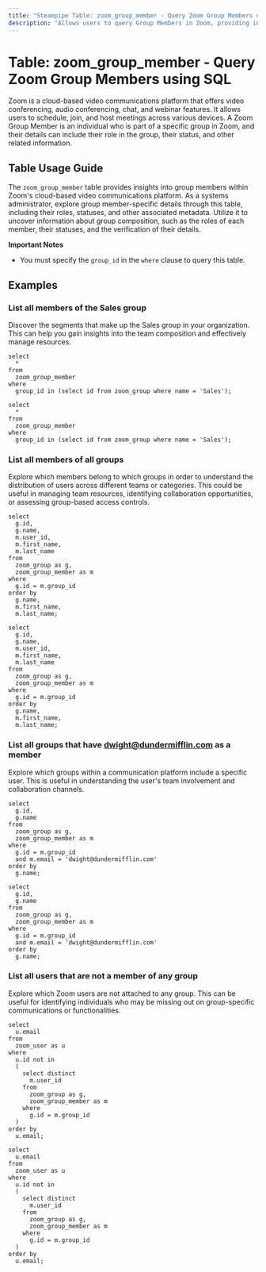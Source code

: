 ```yaml
---
title: "Steampipe Table: zoom_group_member - Query Zoom Group Members using SQL"
description: "Allows users to query Group Members in Zoom, providing insights into group composition, member roles, and member statuses."
---
```


# Table: zoom_group_member - Query Zoom Group Members using SQL

Zoom is a cloud-based video communications platform that offers video conferencing, audio conferencing, chat, and webinar features. It allows users to schedule, join, and host meetings across various devices. A Zoom Group Member is an individual who is part of a specific group in Zoom, and their details can include their role in the group, their status, and other related information.

## Table Usage Guide

The `zoom_group_member` table provides insights into group members within Zoom's cloud-based video communications platform. As a systems administrator, explore group member-specific details through this table, including their roles, statuses, and other associated metadata. Utilize it to uncover information about group composition, such as the roles of each member, their statuses, and the verification of their details.

**Important Notes**
- You must specify the `group_id` in the `where` clause to query this table.

## Examples

### List all members of the Sales group
Discover the segments that make up the Sales group in your organization. This can help you gain insights into the team composition and effectively manage resources.

```sql+postgres
select
  *
from
  zoom_group_member
where
  group_id in (select id from zoom_group where name = 'Sales');
```

```sql+sqlite
select
  *
from
  zoom_group_member
where
  group_id in (select id from zoom_group where name = 'Sales');
```

### List all members of all groups
Explore which members belong to which groups in order to understand the distribution of users across different teams or categories. This could be useful in managing team resources, identifying collaboration opportunities, or assessing group-based access controls.

```sql+postgres
select
  g.id,
  g.name,
  m.user_id,
  m.first_name,
  m.last_name
from
  zoom_group as g,
  zoom_group_member as m
where
  g.id = m.group_id
order by
  g.name,
  m.first_name,
  m.last_name;
```

```sql+sqlite
select
  g.id,
  g.name,
  m.user_id,
  m.first_name,
  m.last_name
from
  zoom_group as g,
  zoom_group_member as m
where
  g.id = m.group_id
order by
  g.name,
  m.first_name,
  m.last_name;
```

### List all groups that have dwight@dundermifflin.com as a member
Explore which groups within a communication platform include a specific user. This is useful in understanding the user's team involvement and collaboration channels.

```sql+postgres
select
  g.id,
  g.name
from
  zoom_group as g,
  zoom_group_member as m
where
  g.id = m.group_id
  and m.email = 'dwight@dundermifflin.com'
order by
  g.name;
```

```sql+sqlite
select
  g.id,
  g.name
from
  zoom_group as g,
  zoom_group_member as m
where
  g.id = m.group_id
  and m.email = 'dwight@dundermifflin.com'
order by
  g.name;
```

### List all users that are not a member of any group
Explore which Zoom users are not attached to any group. This can be useful for identifying individuals who may be missing out on group-specific communications or functionalities.

```sql+postgres
select
  u.email
from
  zoom_user as u
where
  u.id not in
  (
    select distinct
      m.user_id
    from
      zoom_group as g,
      zoom_group_member as m
    where
      g.id = m.group_id
  )
order by
  u.email;
```

```sql+sqlite
select
  u.email
from
  zoom_user as u
where
  u.id not in
  (
    select distinct
      m.user_id
    from
      zoom_group as g,
      zoom_group_member as m
    where
      g.id = m.group_id
  )
order by
  u.email;
```
